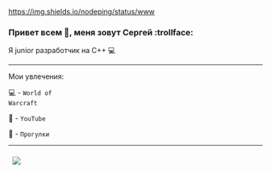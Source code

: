 https://img.shields.io/nodeping/status/www
### Привет всем 👋, меня зовут Сергей  :trollface:

 Я  junior разработчик на С++ :computer:

---

Мои увлечения:

:computer: - <code>World of Warcraft</code>

:notebook: - <code>YouTube</code>

:pray: - <code>Прогулки</code>

---
<a href="https://github.com/braydoncoyer/ng-limeade">
  <img align="center" style="margin:0.5rem" src="https://github-readme-stats.vercel.app/api/pin/?username=sergeyValue&repo=console_RPG_Lioness
&title_color=ffffff&text_color=c9cacc&icon_color=4AB197&bg_color=1A2B34" />
</a>
